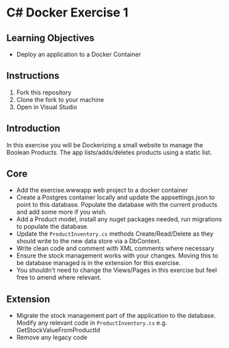# C# Docker Exercise 1

## Learning Objectives  

- Deploy an application to a Docker Container  

## Instructions  

1. Fork this repository  
2. Clone the fork to your machine  
3. Open in Visual Studio  

## Introduction  

In this exercise you will be Dockerizing a small website to manage the Boolean Products. The app lists/adds/deletes products using a static list.

## Core 

- Add the exercise.wwwapp web project to a docker container
- Create a Postgres container locally and update the appsettings.json to point to this database. Populate the database with the current products and add some more if you wish.
- Add a Product model, install any nuget packages needed, run migrations to populate the database.
- Update the `ProductInventory.cs` methods Create/Read/Delete as they should write to the new data store via a DbContext.  
- Write clean code and comment with XML comments where necessary
- Ensure the stock management works with your changes.  Moving this to be database managed is in the extension for this exercise.
- You shouldn't need to change the Views/Pages in this exercise but feel free to amend where relevant.

## Extension
- Migrate the stock management part of the application to the database.  Modify any relevant code in `ProductInventory.cs` e.g. GetStockValueFromProductId
- Remove any legacy code 

